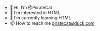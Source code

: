 - 👋 Hi, I’m @PiirateCat
- 👀 I’m interested in HTML
- 🌱 I’m currently learning HTML
- 📫 How to reach me piratecat@duck.com

<!---
PiirateCat/PiirateCat is a ✨ special ✨ repository because its `README.md` (this file) appears on your GitHub profile.
You can click the Preview link to take a look at your changes.
--->
